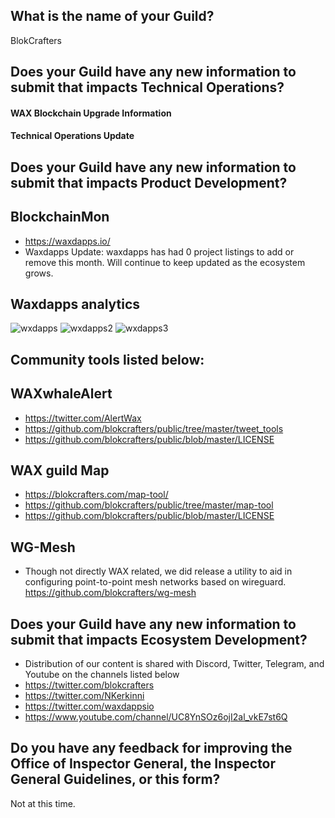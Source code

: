 ## What is the name of your Guild?

BlokCrafters

## Does your Guild have any new information to submit that impacts Technical Operations?



#### WAX Blockchain Upgrade Information



#### Technical Operations Update



## Does your Guild have any new information to submit that impacts Product Development?
## BlockchainMon
- https://waxdapps.io/
- Waxdapps Update: waxdapps has had 0 project listings to add or remove this month. Will continue to keep updated as the ecosystem grows. 

 
## Waxdapps analytics  
![wxdapps](https://github.com/blokcrafters/waxguilds/assets/66744057/776bff51-ceaa-46ac-baf7-9bd82b8373c5)
![wxdapps2](https://github.com/blokcrafters/waxguilds/assets/66744057/36722e15-1a30-429e-a6fa-b4462ab08ea7)
![wxdapps3](https://github.com/blokcrafters/waxguilds/assets/66744057/4b460160-5e19-45f8-bf4d-e91696ff7fee)




 

## Community tools listed below:
## WAXwhaleAlert
+ https://twitter.com/AlertWax 
+ https://github.com/blokcrafters/public/tree/master/tweet_tools
+ https://github.com/blokcrafters/public/blob/master/LICENSE

## WAX guild Map
+ https://blokcrafters.com/map-tool/
+ https://github.com/blokcrafters/public/tree/master/map-tool
+ https://github.com/blokcrafters/public/blob/master/LICENSE

## WG-Mesh
+ Though not directly WAX related, we did release a utility to aid in configuring point-to-point mesh networks based on wireguard.
https://github.com/blokcrafters/wg-mesh

## Does your Guild have any new information to submit that impacts Ecosystem Development?

+ Distribution of our content is shared with Discord, Twitter, Telegram, and Youtube on the channels listed below
+ https://twitter.com/blokcrafters
+ https://twitter.com/NKerkinni
+ https://twitter.com/waxdappsio
+ https://www.youtube.com/channel/UC8YnSOz6ojI2al_vkE7st6Q



## Do you have any feedback for improving the Office of Inspector General, the Inspector General Guidelines, or this form?

Not at this time.
